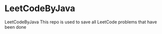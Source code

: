 # LeetCodeByJava
LeetCodeByJava
This repo is used to save all LeetCode problems that have been done
